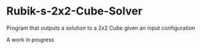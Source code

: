 # Rubik-s-2x2-Cube-Solver
Program that outputs a solution to a 2x2 Cube given an input configuration

A work in progress
